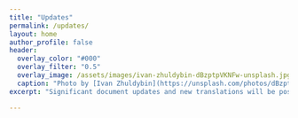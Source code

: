 ```yaml
---
title: "Updates"
permalink: /updates/
layout: home
author_profile: false
header:
  overlay_color: "#000"
  overlay_filter: "0.5"
  overlay_image: /assets/images/ivan-zhuldybin-dBzptpVKNFw-unsplash.jpg
  caption: "Photo by [Ivan Zhuldybin](https://unsplash.com/photos/dBzptpVKNFw)"
excerpt: "Significant document updates and new translations will be posted here. <br/>"

---
```

